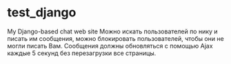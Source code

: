 # test_django
My Django-based chat web site
Можно искать пользователей по нику и писать им сообщения, можно блокировать пользователей, чтобы они не могли писать Вам.
Сообщения должны обновляться с помощью Ajax каждые 5 секунд без перезагрузки все страницы.
